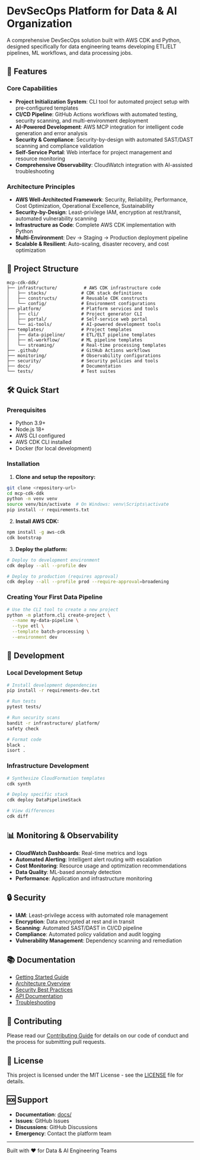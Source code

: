 # DevSecOps Platform for Data & AI Organization

A comprehensive DevSecOps solution built with AWS CDK and Python, designed specifically for data engineering teams developing ETL/ELT pipelines, ML workflows, and data processing jobs.

## 🚀 Features

### Core Capabilities
- **Project Initialization System**: CLI tool for automated project setup with pre-configured templates
- **CI/CD Pipeline**: GitHub Actions workflows with automated testing, security scanning, and multi-environment deployment
- **AI-Powered Development**: AWS MCP integration for intelligent code generation and error analysis
- **Security & Compliance**: Security-by-design with automated SAST/DAST scanning and compliance validation
- **Self-Service Portal**: Web interface for project management and resource monitoring
- **Comprehensive Observability**: CloudWatch integration with AI-assisted troubleshooting

### Architecture Principles
- **AWS Well-Architected Framework**: Security, Reliability, Performance, Cost Optimization, Operational Excellence, Sustainability
- **Security-by-Design**: Least-privilege IAM, encryption at rest/transit, automated vulnerability scanning
- **Infrastructure as Code**: Complete AWS CDK implementation with Python
- **Multi-Environment**: Dev → Staging → Production deployment pipeline
- **Scalable & Resilient**: Auto-scaling, disaster recovery, and cost optimization

## 📁 Project Structure

```
mcp-cdk-ddk/
├── infrastructure/          # AWS CDK infrastructure code
│   ├── stacks/             # CDK stack definitions
│   ├── constructs/         # Reusable CDK constructs
│   └── config/             # Environment configurations
├── platform/               # Platform services and tools
│   ├── cli/                # Project generator CLI
│   ├── portal/             # Self-service web portal
│   └── ai-tools/           # AI-powered development tools
├── templates/              # Project templates
│   ├── data-pipeline/      # ETL/ELT pipeline templates
│   ├── ml-workflow/        # ML pipeline templates
│   └── streaming/          # Real-time processing templates
├── .github/                # GitHub Actions workflows
├── monitoring/             # Observability configurations
├── security/               # Security policies and tools
├── docs/                   # Documentation
└── tests/                  # Test suites
```

## 🛠️ Quick Start

### Prerequisites
- Python 3.9+
- Node.js 18+
- AWS CLI configured
- AWS CDK CLI installed
- Docker (for local development)

### Installation

1. **Clone and setup the repository:**
```bash
git clone <repository-url>
cd mcp-cdk-ddk
python -m venv venv
source venv/bin/activate  # On Windows: venv\Scripts\activate
pip install -r requirements.txt
```

2. **Install AWS CDK:**
```bash
npm install -g aws-cdk
cdk bootstrap
```

3. **Deploy the platform:**
```bash
# Deploy to development environment
cdk deploy --all --profile dev

# Deploy to production (requires approval)
cdk deploy --all --profile prod --require-approval=broadening
```

### Creating Your First Data Pipeline

```bash
# Use the CLI tool to create a new project
python -m platform.cli create-project \
  --name my-data-pipeline \
  --type etl \
  --template batch-processing \
  --environment dev
```

## 🔧 Development

### Local Development Setup
```bash
# Install development dependencies
pip install -r requirements-dev.txt

# Run tests
pytest tests/

# Run security scans
bandit -r infrastructure/ platform/
safety check

# Format code
black .
isort .
```

### Infrastructure Development
```bash
# Synthesize CloudFormation templates
cdk synth

# Deploy specific stack
cdk deploy DataPipelineStack

# View differences
cdk diff
```

## 📊 Monitoring & Observability

- **CloudWatch Dashboards**: Real-time metrics and logs
- **Automated Alerting**: Intelligent alert routing with escalation
- **Cost Monitoring**: Resource usage and optimization recommendations
- **Data Quality**: ML-based anomaly detection
- **Performance**: Application and infrastructure monitoring

## 🔒 Security

- **IAM**: Least-privilege access with automated role management
- **Encryption**: Data encrypted at rest and in transit
- **Scanning**: Automated SAST/DAST in CI/CD pipeline
- **Compliance**: Automated policy validation and audit logging
- **Vulnerability Management**: Dependency scanning and remediation

## 📚 Documentation

- [Getting Started Guide](docs/getting-started.md)
- [Architecture Overview](docs/architecture.md)
- [Security Best Practices](docs/security.md)
- [API Documentation](docs/api.md)
- [Troubleshooting](docs/troubleshooting.md)

## 🤝 Contributing

Please read our [Contributing Guide](CONTRIBUTING.md) for details on our code of conduct and the process for submitting pull requests.

## 📄 License

This project is licensed under the MIT License - see the [LICENSE](LICENSE) file for details.

## 🆘 Support

- **Documentation**: [docs/](docs/)
- **Issues**: GitHub Issues
- **Discussions**: GitHub Discussions
- **Emergency**: Contact the platform team

---

Built with ❤️ for Data & AI Engineering Teams

